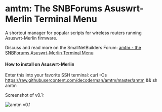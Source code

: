 # amtm: The SNBForums Asuswrt-Merlin Terminal Menu

A shortcut manager for popular scripts for wireless routers running Asuswrt-Merlin firmware.

Discuss and read more on the SmallNetBuilders Forum:
<a href="https://www.snbforums.com/threads/amtm-the-snbforums-asuswrt-merlin-terminal-menu.42415/">amtm - the SNBForums Asuswrt-Merlin Terminal Menu</a>

#### How to install on Asuswrt-Merlin
Enter this into your favorite SSH terminal:
curl -Os https://raw.githubusercontent.com/decoderman/amtm/master/amtm && sh amtm

Screenshot of v0.1:

<img src="https://i.imgur.com/xvpwx9o.png" title="amtm v0.1" /></a>
